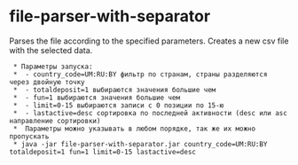 # file-parser-with-separator
Parses the file according to the specified parameters. Creates a new csv file with the selected data.

     * Параметры запуска:
     *  - country_code=UM:RU:BY фильтр по странам, страны разделяются через двойную точку
     *  - totaldeposit=1 выбираются значения большие чем
     *  - fun=1 выбираются значения большие чем
     *  - limit=0-15 выбираются записи с 0 позиции по 15-ю
     *  - lastactive=desc сортировка по последней активности (desc или asc направление сортировки)
     *  Параметры можно указывать в любом порядке, так же их можно пропускать
     * java -jar file-parser-with-separator.jar country_code=UM:RU:BY totaldeposit=1 fun=1 limit=0-15 lastactive=desc